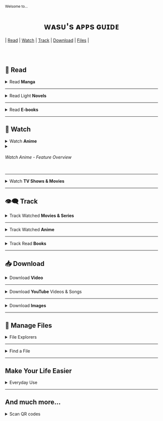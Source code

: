 <sub>Welsome to...</sub>
<h1 align="center">&#7457;&#7424;&#115;&#7452;&apos;&#115;&#32;&#7424;&#7465;&#7465;&#115;&#32;&#610;&#7452;&#618;&#7429;&#7431;</h1>

| [Read](#-read) 
| [Watch](#-watch) 
| [Track](#-track)
| [Download](#-download)
| [Files](#-manage-files)
|


</br></br>

&#128214; Read
--------

<details><summary>Read <b>Manga</b></summary>

&#10022; [**Tachiyomi**](https://tachiyomi.org/) and its [forks](https://tachiyomi.org/forks/) 
`FOSS` `Extension based`  
&emsp;[![Get it on GitHub](https://img.shields.io/github/v/release/tachiyomiorg/tachiyomi?color=blue&labelColor=333333&display_name=tag&logo=github&style=flat-square&label=GitHub)](https://github.com/tachiyomiorg/tachiyomi/releases/latest)

&#10023; [**Saikou**](https://github.com/saikou-app/saikou) 
`FOSS`  
&emsp;[![Get it on GitHub](https://img.shields.io/github/v/release/saikou-app/saikou?color=blue&labelColor=333333&display_name=tag&logo=github&style=flat-square&label=GitHub)](https://github.com/saikou-app/saikou/releases/latest) 
> Compared to Tachiyomi it has less sources. In terms of UI it has more animations, bigger padding and margins which can be considered both a disadvantage and an advantage.

</details>

---

<details><summary>Read Light <b>Novels</b></summary>

&#10022; [**Shosetsu**](https://shosetsu.app)
`FOSS`  
&emsp;[![Get it on GitLab](https://img.shields.io/gitlab/v/release/39099987?color=green&labelColor=554488&display_name=tag&logo=gitlab&style=flat-square&logoColor=fc6d26&label=GitLab)](https://gitlab.com/shosetsuorg/shosetsu/-/releases/permalink/latest) 
[![Get it on F-droid](https://img.shields.io/badge/F--droid-227BD5?logo=fdroid&logoColor=B1EB0B&style=flat-square)](https://f-droid.org/packages/app.shosetsu.android.fdroid/)
> Tachiomi-like UI.

&#10022; [**QuickNovel**](https://github.com/LagradOst/QuickNovel)
`FOSS`  
&emsp;[![Get it on GitHub](https://img.shields.io/github/v/release/LagradOst/QuickNovel?color=blue&labelColor=333333&display_name=tag&logo=github&style=flat-square&label=GitHub)](https://github.com/LagradOst/QuickNovel/releases/latest)
> UI just like CloudStream.

Shosetsu and QuickNovel are using different sources so when looking for certain novel it's worth to try both.

&#10022; **NU Client**  
&emsp; [![Get it on Google Play](https://img.shields.io/badge/Google%20Play-01875f?logo=googleplay&style=flat-square)](https://play.google.com/store/apps/details?id=knf.nuclient)
> Client for [novelupdates.com](https://www.novelupdates.com/). Let you browse web- and light- novels, see on which site they are available and sends you notifications when new chapters are added.

</details>

---

<details><summary>Read <b>E-books</b></summary>

&#10022; **Moon+ Reader**   
&emsp;[![Get it on Google Play](https://img.shields.io/badge/Google%20Play-01875f?logo=googleplay&style=flat-square)](https://play.google.com/store/apps/details?id=com.flyersoft.moonreader) 

&#10022; **Reasily**   
&emsp;[![Get it on Google Play](https://img.shields.io/badge/Google%20Play-01875f?logo=googleplay&style=flat-square)](https://play.google.com/store/apps/details?id=com.gmail.jxlab.app.reasily) 
> **ePub only** reader

</details>

---

&#127909; Watch
----------

<details><summary>Watch <b>Anime</b></summary>

&#10022; [**Aniyomi**](https://aniyomi.jmir.xyz/) 
`FOSS` `Extension based`  
&emsp;[![Get it on GitHub](https://img.shields.io/github/v/release/jmir1/aniyomi?color=blue&labelColor=333333&display_name=tag&logo=github&style=flat-square&label=GitHub)](https://github.com/jmir1/aniyomi/releases/latest)
> Fork of **Tachiyomi** for anime. Include both anime watching and manga reading extensions.

&#10022; [**Saikou**](https://github.com/saikou-app/saikou) 
`FOSS`  
&emsp;[![Get it on GitHub](https://img.shields.io/github/v/release/saikou-app/saikou?color=blue&labelColor=333333&display_name=tag&logo=github&style=flat-square&label=GitHub)](https://github.com/saikou-app/saikou/releases/latest) 

&#10023; [Kayuri](https://github.com/Killerpac/Kayuri) 
`FOSS`  
&emsp;[![Get it on GitHub](https://img.shields.io/github/v/release/Killerpac/Kayuri?color=blue&labelColor=333333&display_name=tag&logo=github&style=flat-square&label=GitHub)](https://github.com/Killerpac/Kayuri/releases/latest)

&#10023; [Kuro/No](https://github.com/deceptions/no) 
`FOSS`  
&emsp;[![Get it on GitHub](https://img.shields.io/github/v/release/deceptions/no?color=blue&labelColor=333333&display_name=tag&logo=github&style=flat-square&label=GitHub)](https://github.com/deceptions/no/releases/latest)
> Just another gogoscraper, based on the leaked shiro source code.

&#10023; [Anime DL](https://github.com/sharn25/Anime-DL-Android-Verison) 
`FOSS`  
&emsp;[![Get it on GitHub](https://img.shields.io/github/v/release/sharn25/Anime-DL-Android-Verison?color=blue&labelColor=333333&display_name=tag&logo=github&style=flat-square&label=GitHub)](https://github.com/sharn25/Anime-DL-Android-Verison/releases/latest)

&#10023; [Streamio](https://www.stremio.com/downloads) 
`FOSS` `Extension based`  

&#10023; [**CloudStream**](https://github.com/recloudstream/cloudstream) 
`FOSS` `Extension based`  
&emsp;[![Get it on GitHub](https://img.shields.io/github/v/release/recloudstream/cloudstream?color=blue&labelColor=333333&display_name=tag&logo=github&style=flat-square&label=GitHub)](https://github.com/recloudstream/cloudstream/releases/latest)
> Movie and Series centered but supports a few anime sources as well.

</details>

<details><summary><h6>Watch Anime - Feature Overview</h6></summary>

| App                 | Supported Sources | Tracking | Continue watching | Download | Episode Countdown | Additional Info |
| -------------------- | :----------------------------: | :------------: | :----------------------------: | :--------------: | :------------------------------: | :---------------------: |
| Aniyomi         | [Various](https://aniyomi.jmir.xyz/extensions/) | MAL, AniList, Kitsu, Shikimori, Bangumi  | Yes | Yes<br>(batch) | No | Description, Tags(source-dependent) |
| Saikou            | AllAnime, Gogo, Zoro, Kamyroll, Tenshi, 9Anime, AnimixPlay, AnimePahe | AniList | Yes | No? | Yes | Yes (powered by AniList) |
| Kayuri             |  |  |  |  |  |  |
| Kuro/No         | Gogo |  |  |  |  |  |
| Anime DL       |  |  |  |  |  |  |
| Streamio        | Various |  |  |  |  |  |
| CloudStream | Various | MAL, AniList | Yes | Yes | No | Description, Tags(source-dependent) |

<sup>🏗️ Table under construction</sub>

</details>

---

<details><summary>Watch <b>TV Shows & Movies</b></summary>

&#10022; [**CloudStream**](https://github.com/recloudstream/cloudstream) 
`FOSS` `Extension based`  
&emsp;[![Get it on GitHub](https://img.shields.io/github/v/release/recloudstream/cloudstream?color=blue&labelColor=333333&display_name=tag&logo=github&style=flat-square&label=GitHub)](https://github.com/recloudstream/cloudstream/releases/latest)

</details>

---

## 👁️‍🗨️ Track

<details><summary>Track Watched <b>Movies & Series</b></summary>

&#10022; Showly  
&emsp;[![Get it on Google Play](https://img.shields.io/badge/Google%20Play-01875f?logo=googleplay&style=flat-square)](https://play.google.com/store/apps/details?id=com.michaldrabik.showly2)
> Sync with Trakt.tv. Have both free and paid version.

&#10022; Episodes
`FOSS`    
&emsp;![Get it on F-droid](https://img.shields.io/badge/F--droid-227BD5?logo=fdroid&logoColor=B1EB0B&style=flat-square)
> Let only track TV shows and anime but have interesting design. Sadly doesn't support searching through your library or sync with external sites.

</details>

---

<details><summary>Track Watched <b>Anime</b></summary>
</details>

---

<details><summary>Track Read <b>Books</b></summary>
</details>

---

## &#128229; Download

<details><summary>Download <b>Video</b></summary>

&#10022; **Video Downloader**    
&emsp;[![Get it on Google Play](https://img.shields.io/badge/Google%20Play-01875f?logo=googleplay&style=flat-square)](https://play.google.com/store/apps/details?id=video.downloader.videodownloader) 
> Contains adds but cope with downloading most videos.

&#10022; **Lj Video Downloader**  
&emsp;[![Get it on Google Play](https://img.shields.io/badge/Google%20Play-01875f?logo=googleplay&style=flat-square)](https://play.google.com/store/apps/details?id=com.leavjenn.m3u8downloader)
> Downloader specjalized in M3U8 files. Also supports MP4 and MPD. Won't let you download YouTube videos.

&#10022; 1DM

</details>

---

<details><summary>Download <b>YouTube</b> Videos & Songs</summary>

&#10022; [**Ymusic**](https://ymusic.io/)
> Play only audio of YouTube video in background, save up to 90% consumed data.  
Download YouTube video withever format you like, include MP3 format.  
Auto detect Artist and Album name of the video using last.fm service.  
Play your local music. YMusic forked from Jockey open source project - a super powerful and lightweight music player.  
Just click the Share button in YouTube app to open play Ymusic or download in the background.

&#10022; [**NewPipe**](https://newpipe.net/) 
`FOSS`    
&emsp;[![Get it on F-droid](https://img.shields.io/badge/F--droid-227BD5?logo=fdroid&logoColor=B1EB0B&style=flat-square)](https://f-droid.org/packages/org.schabi.newpipe/) 
> Lightweight, feature-rich and privacy friendly YouTube frontend for android.

</details>

---

<details><summary>Download <b>Images</b></summary>

&#10022; Image Hunter   
&emsp;[![Get it on Google Play](https://img.shields.io/badge/Google%20Play-01875f?logo=googleplay&style=flat-square)](https://play.google.com/store/apps/details?id=video.downloader.videodownloader) 

&#10022; Gallerify   
&emsp;[![Get it on Google Play](https://img.shields.io/badge/Google%20Play-01875f?logo=googleplay&style=flat-square)](https://play.google.com/store/apps/details?id=com.atominvention.gallerify) 

 **�** ~~[GetThemAll]()~~    
&emsp;![Get it on Google Play](https://img.shields.io/badge/Google%20Play-01875f?logo=googleplay&style=flat-square)
> Once upon a time it was great app... But owner changed and...

</details>

---

&#128194; Manage Files
---------------------------


<details><summary>File Explorers</summary>

&#10022; **X-plore**  
&emsp;[![Get it on Google Play](https://img.shields.io/badge/Google%20Play-01875f?logo=googleplay&style=flat-square)](https://play.google.com/store/apps/details?id=com.lonelycatgames.Xplore)
> File Explorer that shows file in two columns that make it possible to easily select source and destination when copying or moving files.

</details>

---

<details><summary>Find a File</summary>

&#10023; **aGrep** `FOSS`    
&emsp;[![Get it on F-droid](https://img.shields.io/badge/F--droid-227BD5?logo=fdroid&logoColor=B1EB0B&style=flat-square)](https://f-droid.org/en/packages/jp.sblo.pandora.aGrep/)
> Search not only for filenames but also through content of files and documents

</details>

---

Make Your Life Easier
----------------------------------

<details><summary>Everyday Use</summary>

&#10022; [**FooView**](https://www.fooview.com/)    
&emsp;[![Get it on Google Play](https://img.shields.io/badge/Google%20Play-01875f?logo=googleplay&style=flat-square)](https://play.google.com/store/apps/details?id=com.fooview.android.fooview)  
> FooView is a floating ball with gestures, 500+ featuers all in one touch.

</details>


---

And much more...
-----------------------------

<details><summary>Scan QR codes</summary>

&#10022; **Barcode Scanner+** 
`FOSS`    
&emsp;[![Get it on Google Play](https://img.shields.io/badge/Google%20Play-01875f?logo=googleplay&style=flat-square)](https://play.google.com/store/apps/details?id=com.srowen.bs.android)
> Really fast and simple barcode and QR code scanner. This fork allows to use portrait mode and scan using **front camera** (may be useful when using tablet in etui).

</details>



<!-- TEMPLATES

<details><summary></summary>

[]()

</details>


App stores badges
[![Get it on Google Play](https://img.shields.io/badge/Google%20Play-01875f?logo=googleplay&style=flat-square)](URL)

[![Get it on F-droid](https://img.shields.io/badge/F--droid-227BD5?logo=fdroid&logoColor=B1EB0B&style=flat-square)](URL)

&emsp;[![Get it on GitHub](https://img.shields.io/github/v/release/USER/REPO?color=blue&labelColor=333333&display_name=tag&logo=github&style=flat-square&label=GitHub)](URL)

&emsp;[![Get it on GitLab](https://img.shields.io/gitlab/v/release/39099987?color=blue&labelColor=554488&display_name=tag&logo=gitlab&style=flat-square&logoColor=fc6d26&label=GitLab)](https://gitlab.com/shosetsuorg/shosetsu/-/releases/permalink/latest) 

&emsp; - tab
&#10022;
&#10023;
-->

